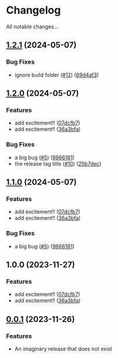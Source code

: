 # Changelog

All notable changes...

## [1.2.1](https://github.com/nbbeeken/my-cool-package/compare/v1.2.0...v1.2.1) (2024-05-07)


### Bug Fixes

* ignore build folder ([#12](https://github.com/nbbeeken/my-cool-package/issues/12)) ([69d4af3](https://github.com/nbbeeken/my-cool-package/commit/69d4af33b1dbd8d932cf5026d4699e5c98cb9e22))

## [1.2.0](https://github.com/nbbeeken/my-cool-package/compare/v1.1.0...v1.2.0) (2024-05-07)


### Features

* add excitement!! ([07dcfb7](https://github.com/nbbeeken/my-cool-package/commit/07dcfb7440efb79dc565d540f0cee17cbbe16032))
* add excitement!! ([36a3bfa](https://github.com/nbbeeken/my-cool-package/commit/36a3bfaad3b9162f37b87b610762e2c9dd890207))


### Bug Fixes

* a big bug ([#5](https://github.com/nbbeeken/my-cool-package/issues/5)) ([9866181](https://github.com/nbbeeken/my-cool-package/commit/98661819190bc4159b29503a580e0b0193b424a7))
* the release tag title ([#10](https://github.com/nbbeeken/my-cool-package/issues/10)) ([25b7dec](https://github.com/nbbeeken/my-cool-package/commit/25b7dec196d46895bb44db32da026ed13c56aba1))

## [1.1.0](https://github.com/nbbeeken/my-cool-package/compare/my-cool-package-v1.0.0...my-cool-package-v1.1.0) (2024-05-07)


### Features

* add excitement!! ([07dcfb7](https://github.com/nbbeeken/my-cool-package/commit/07dcfb7440efb79dc565d540f0cee17cbbe16032))
* add excitement!! ([36a3bfa](https://github.com/nbbeeken/my-cool-package/commit/36a3bfaad3b9162f37b87b610762e2c9dd890207))


### Bug Fixes

* a big bug ([#5](https://github.com/nbbeeken/my-cool-package/issues/5)) ([9866181](https://github.com/nbbeeken/my-cool-package/commit/98661819190bc4159b29503a580e0b0193b424a7))

## 1.0.0 (2023-11-27)


### Features

* add excitement!! ([07dcfb7](https://github.com/nbbeeken/my-cool-package/commit/07dcfb7440efb79dc565d540f0cee17cbbe16032))
* add excitement!! ([36a3bfa](https://github.com/nbbeeken/my-cool-package/commit/36a3bfaad3b9162f37b87b610762e2c9dd890207))

## [0.0.1](http://www.example.com) (2023-11-26)

### Features

* An imaginary release that does not exist
